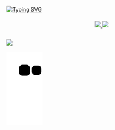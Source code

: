 [![Typing SVG](https://readme-typing-svg.herokuapp.com/?color=228B22&size=28&left=true&vCenter=true&width=1000&pause=0&lines=初めまして、私の名前はマクスです。;Olá+Meu+Nome+é+Max;Sou+estudante+de+Ciência+da+Computação;+よろしくお願いします。)](https://git.io/typing-svg)

###

<div align="center">
  <a href="https://github.com/Maxalexandre12">
  <img height="180em" src="https://github-readme-stats.vercel.app/api?username=Maxalexandre12&show_icons=true&theme=merko&include_all_commits=true&count_private=true"/>
  <img height="180em" src="https://github-readme-stats.vercel.app/api/top-langs/?username=Maxalexandre12&layout=compact&langs_count=7&theme=merko"/>
</div>

##
<div>
<a href="https://www.linkedin.com/in/max-alexandre/" target="_blank"><img src="https://img.shields.io/badge/-LinkedIn-%230077B5?style=for-the-badge&logo=linkedin&logoColor=white" target="_blank"></a> 

![Snake animation](https://github.com/Maxalexandre12/Maxalexandre12/blob/output/github-contribution-grid-snake.svg)

<div>
